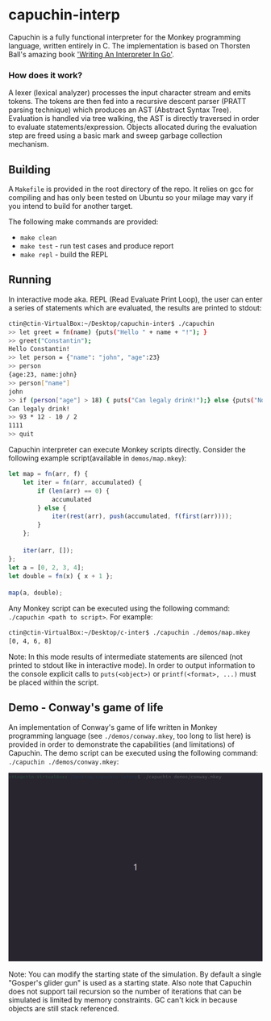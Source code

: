# capuchin-interp

Capuchin is a fully functional interpreter for the Monkey programming language, written entirely in C. The implementation is based on Thorsten Ball's amazing book ['Writing An Interpreter In Go'](https://interpreterbook.com/).
 
### How does  it work?
A lexer (lexical analyzer) processes the input character stream and emits tokens. The tokens are then fed into a recursive descent parser (PRATT parsing technique) which produces an AST (Abstract Syntax Tree). Evaluation is handled via tree walking, the AST is directly traversed in order to evaluate statements/expression. Objects allocated during the evaluation step are freed using a basic mark and sweep garbage collection mechanism. 


## Building
A `Makefile` is provided in the root directory of the repo. It relies on gcc for compiling and has only been tested on Ubuntu so your milage may vary if you intend to build for another target. 

The following make commands are provided: 
- `make clean` 
- `make test` - run test cases and produce report 
- `make repl` - build the REPL


## Running 
In interactive mode aka. REPL (Read Evaluate Print Loop), the user can enter a series of statements which are evaluated, the results are printed to stdout: 
```bash
ctin@ctin-VirtualBox:~/Desktop/capuchin-inter$ ./capuchin
>> let greet = fn(name) {puts("Hello " + name + "!"); }
>> greet("Constantin");
Hello Constantin!
>> let person = {"name": "john", "age":23}
>> person
{age:23, name:john}
>> person["name"]
john
>> if (person["age"] > 18) { puts("Can legaly drink!");} else {puts("Not old enough!");}
Can legaly drink!
>> 93 * 12 - 10 / 2
1111
>> quit
```

Capuchin interpreter can execute Monkey scripts directly. Consider the following example script(available in `demos/map.mkey`):
```js
let map = fn(arr, f) { 
    let iter = fn(arr, accumulated) { 
        if (len(arr) == 0) { 
            accumulated 
        } else { 
            iter(rest(arr), push(accumulated, f(first(arr)))); 
        } 
    }; 

    iter(arr, []); 
};
let a = [0, 2, 3, 4];
let double = fn(x) { x + 1 };

map(a, double);
```
Any Monkey script can be executed using the following command: `./capuchin <path to script>`. For example: 
```bash 
ctin@ctin-VirtualBox:~/Desktop/c-inter$ ./capuchin ./demos/map.mkey 
[0, 4, 6, 8]
```
Note: In this mode results of intermediate statements are silenced (not printed to stdout like in interactive mode). In order to output information to the console explicit calls to `puts(<object>)` or `printf(<format>, ...)` must be placed within the script. 

## Demo - Conway's game of life 
 
An implementation of Conway's game of life written in Monkey programming language (see `./demos/conway.mkey`, too long to list here) is provided in order to demonstrate the capabilities (and limitations) of Capuchin. The demo script can be executed using the following command: `./capuchin ./demos/conway.mkey`: 

![](https://github.com/ConstantinNicula/capuchin-interp/blob/main/img/conway_demo.gif)

Note: You can modify the starting state of the simulation. By default a single "Gosper's glider gun" is used as a starting state. Also note that Capuchin does not support tail recursion so the number of iterations that can be simulated is limited by memory constraints. GC can't kick in because objects are still stack referenced.  
